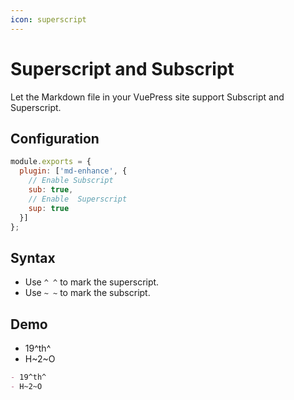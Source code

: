 ```yaml
---
icon: superscript
---
```


# Superscript and Subscript <MyBadge text="V0.0.8" />

Let the Markdown file in your VuePress site support Subscript and Superscript.

## Configuration

```js {4,6}
module.exports = {
  plugin: ['md-enhance', {
    // Enable Subscript
    sub: true,
    // Enable  Superscript
    sup: true
  }]
};
```

## Syntax

- Use `^ ^` to mark the superscript.
- Use `~ ~` to mark the subscript.

## Demo

- 19^th^
- H~2~O

```md
- 19^th^
- H~2~O
```
